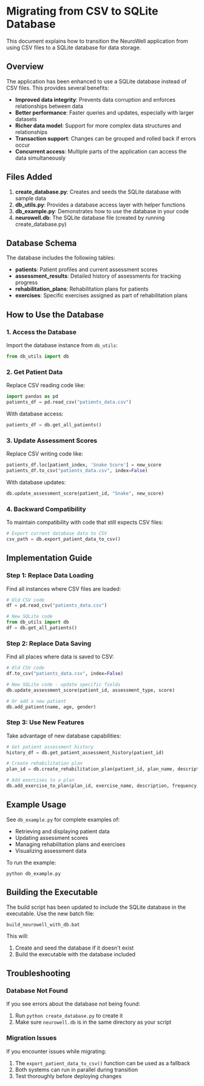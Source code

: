 # Migrating from CSV to SQLite Database

This document explains how to transition the NeuroWell application from using CSV files to a SQLite database for data storage.

## Overview

The application has been enhanced to use a SQLite database instead of CSV files. This provides several benefits:

- **Improved data integrity**: Prevents data corruption and enforces relationships between data
- **Better performance**: Faster queries and updates, especially with larger datasets
- **Richer data model**: Support for more complex data structures and relationships
- **Transaction support**: Changes can be grouped and rolled back if errors occur
- **Concurrent access**: Multiple parts of the application can access the data simultaneously

## Files Added

1. **create_database.py**: Creates and seeds the SQLite database with sample data
2. **db_utils.py**: Provides a database access layer with helper functions
3. **db_example.py**: Demonstrates how to use the database in your code
4. **neurowell.db**: The SQLite database file (created by running create_database.py)

## Database Schema

The database includes the following tables:

- **patients**: Patient profiles and current assessment scores
- **assessment_results**: Detailed history of assessments for tracking progress
- **rehabilitation_plans**: Rehabilitation plans for patients
- **exercises**: Specific exercises assigned as part of rehabilitation plans

## How to Use the Database

### 1. Access the Database

Import the database instance from `db_utils`:

```python
from db_utils import db
```

### 2. Get Patient Data

Replace CSV reading code like:

```python
import pandas as pd
patients_df = pd.read_csv("patients_data.csv")
```

With database access:

```python
patients_df = db.get_all_patients()
```

### 3. Update Assessment Scores

Replace CSV writing code like:

```python
patients_df.loc[patient_index, 'Snake Score'] = new_score
patients_df.to_csv("patients_data.csv", index=False)
```

With database updates:

```python
db.update_assessment_score(patient_id, "Snake", new_score)
```

### 4. Backward Compatibility

To maintain compatibility with code that still expects CSV files:

```python
# Export current database data to CSV
csv_path = db.export_patient_data_to_csv()
```

## Implementation Guide

### Step 1: Replace Data Loading

Find all instances where CSV files are loaded:

```python
# Old CSV code
df = pd.read_csv("patients_data.csv")

# New SQLite code
from db_utils import db
df = db.get_all_patients()
```

### Step 2: Replace Data Saving

Find all places where data is saved to CSV:

```python
# Old CSV code
df.to_csv("patients_data.csv", index=False)

# New SQLite code - update specific fields
db.update_assessment_score(patient_id, assessment_type, score)

# Or add a new patient
db.add_patient(name, age, gender)
```

### Step 3: Use New Features

Take advantage of new database capabilities:

```python
# Get patient assessment history
history_df = db.get_patient_assessment_history(patient_id)

# Create rehabilitation plan
plan_id = db.create_rehabilitation_plan(patient_id, plan_name, description)

# Add exercises to a plan
db.add_exercise_to_plan(plan_id, exercise_name, description, frequency, duration)
```

## Example Usage

See `db_example.py` for complete examples of:

- Retrieving and displaying patient data
- Updating assessment scores
- Managing rehabilitation plans and exercises
- Visualizing assessment data

To run the example:

```
python db_example.py
```

## Building the Executable

The build script has been updated to include the SQLite database in the executable. Use the new batch file:

```
build_neurowell_with_db.bat
```

This will:
1. Create and seed the database if it doesn't exist
2. Build the executable with the database included

## Troubleshooting

### Database Not Found

If you see errors about the database not being found:

1. Run `python create_database.py` to create it
2. Make sure `neurowell.db` is in the same directory as your script

### Migration Issues

If you encounter issues while migrating:

1. The `export_patient_data_to_csv()` function can be used as a fallback
2. Both systems can run in parallel during transition
3. Test thoroughly before deploying changes 